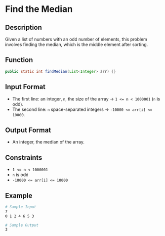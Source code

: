 # Find the Median

## Description

Given a list of numbers with an odd number of elements, this problem involves finding the median, which is the middle element after sorting.

## Function

```java
public static int findMedian(List<Integer> arr) {}
```

## Input Format

- The first line: an integer, `n`, the size of the array &rarr; `1 <= n < 1000001` (`n` is odd).
- The second line: `n` space-separated integers &rarr; `-10000 <= arr[i] <= 10000`.

## Output Format

- An integer, the median of the array.

## Constraints

- `1 <= n < 1000001`
- `n` is odd
- `-10000 <= arr[i] <= 10000`

## Example

```bash
# Sample Input
7
0 1 2 4 6 5 3

# Sample Output
3
```
